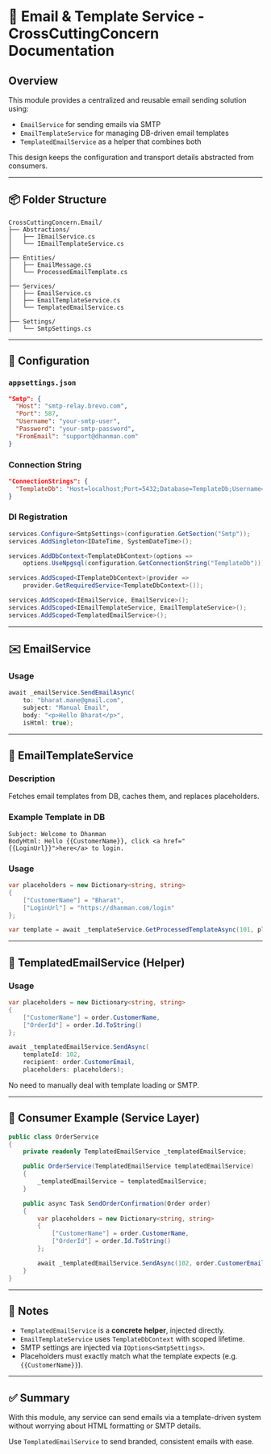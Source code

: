 # 📧 Email & Template Service - CrossCuttingConcern Documentation

## Overview
This module provides a centralized and reusable email sending solution using:
- `EmailService` for sending emails via SMTP
- `EmailTemplateService` for managing DB-driven email templates
- `TemplatedEmailService` as a helper that combines both

This design keeps the configuration and transport details abstracted from consumers.

---

## 📦 Folder Structure

```
CrossCuttingConcern.Email/
├── Abstractions/
│   ├── IEmailService.cs
│   └── IEmailTemplateService.cs
│
├── Entities/
│   ├── EmailMessage.cs
│   └── ProcessedEmailTemplate.cs
│
├── Services/
│   ├── EmailService.cs
│   ├── EmailTemplateService.cs
│   └── TemplatedEmailService.cs
│
├── Settings/
│   └── SmtpSettings.cs
```

---

## 🔧 Configuration

### `appsettings.json`
```json
"Smtp": {
  "Host": "smtp-relay.brevo.com",
  "Port": 587,
  "Username": "your-smtp-user",
  "Password": "your-smtp-password",
  "FromEmail": "support@dhanman.com"
}
```

### Connection String
```json
"ConnectionStrings": {
  "TemplateDb": "Host=localhost;Port=5432;Database=TemplateDb;Username=postgres;Password=password"
}
```

### DI Registration
```csharp
services.Configure<SmtpSettings>(configuration.GetSection("Smtp"));
services.AddSingleton<IDateTime, SystemDateTime>();

services.AddDbContext<TemplateDbContext>(options =>
    options.UseNpgsql(configuration.GetConnectionString("TemplateDb")));

services.AddScoped<ITemplateDbContext>(provider =>
    provider.GetRequiredService<TemplateDbContext>());

services.AddScoped<IEmailService, EmailService>();
services.AddScoped<IEmailTemplateService, EmailTemplateService>();
services.AddScoped<TemplatedEmailService>();
```

---

## ✉️ EmailService
### Usage
```csharp
await _emailService.SendEmailAsync(
    to: "bharat.mane@gmail.com",
    subject: "Manual Email",
    body: "<p>Hello Bharat</p>",
    isHtml: true);
```

---

## 🧩 EmailTemplateService
### Description
Fetches email templates from DB, caches them, and replaces placeholders.

### Example Template in DB
```
Subject: Welcome to Dhanman
BodyHtml: Hello {{CustomerName}}, click <a href="{{LoginUrl}}">here</a> to login.
```

### Usage
```csharp
var placeholders = new Dictionary<string, string>
{
    ["CustomerName"] = "Bharat",
    ["LoginUrl"] = "https://dhanman.com/login"
};

var template = await _templateService.GetProcessedTemplateAsync(101, placeholders);
```

---

## 🤖 TemplatedEmailService (Helper)
### Usage
```csharp
var placeholders = new Dictionary<string, string>
{
    ["CustomerName"] = order.CustomerName,
    ["OrderId"] = order.Id.ToString()
};

await _templatedEmailService.SendAsync(
    templateId: 102,
    recipient: order.CustomerEmail,
    placeholders: placeholders);
```

No need to manually deal with template loading or SMTP.

---

## 🧪 Consumer Example (Service Layer)
```csharp
public class OrderService
{
    private readonly TemplatedEmailService _templatedEmailService;

    public OrderService(TemplatedEmailService templatedEmailService)
    {
        _templatedEmailService = templatedEmailService;
    }

    public async Task SendOrderConfirmation(Order order)
    {
        var placeholders = new Dictionary<string, string>
        {
            ["CustomerName"] = order.CustomerName,
            ["OrderId"] = order.Id.ToString()
        };

        await _templatedEmailService.SendAsync(102, order.CustomerEmail, placeholders);
    }
}
```

---

## 🧠 Notes
- `TemplatedEmailService` is a **concrete helper**, injected directly.
- `EmailTemplateService` uses `TemplateDbContext` with scoped lifetime.
- SMTP settings are injected via `IOptions<SmtpSettings>`.
- Placeholders must exactly match what the template expects (e.g. `{{CustomerName}}`).

---

## ✅ Summary
With this module, any service can send emails via a template-driven system without worrying about HTML formatting or SMTP details.

Use `TemplatedEmailService` to send branded, consistent emails with ease.
